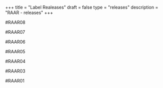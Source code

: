 +++
title = "Label Realeases"
draft = false
type = "releases"
description = "RAAR - releases"
+++

#RAAR08
<a href="https://soundcloud.com/raarraar/sets/raar008-louisahhh-a-trap-ive" class="sc-player"></a>

#RAAR07
<a href="https://soundcloud.com/raarraar/sets/raar-008-obi-blanche" class="sc-player"></a>

#RAAR06
<a href="https://soundcloud.com/raarraar/sets/raar006-maelstrom-her-empty" class="sc-player"></a>

#RAAR05  
<a href="https://soundcloud.com/raarraar/sets/raar005-somatic-responses-1" class="sc-player"></a>

#RAAR04
<a href="https://soundcloud.com/raarraar/sets/raar004-louisahhh-maelstrom" class="sc-player"></a>

#RAAR03
<a href="https://soundcloud.com/raarraar/sets/raar003-wlvs-joefarr" class="sc-player"></a>

#RAAR01
<a href="https://soundcloud.com/raarraar/sets/raar001-roijacker-maelstrom" class="sc-player"></a>
